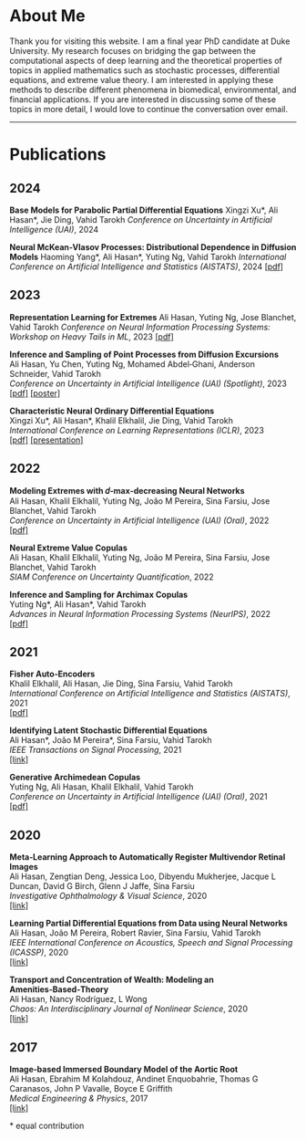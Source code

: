 # About Me
Thank you for visiting this website. I am a final year PhD candidate at Duke University. My research focuses on bridging the gap between the computational aspects of deep learning and the theoretical properties of topics in applied mathematics such as stochastic processes, differential equations, and extreme value theory. I am interested in applying these methods to describe different phenomena in biomedical, environmental, and financial applications. If you are interested in discussing some of these topics in more detail, I would love to continue the conversation over email.  

---

# Publications

## 2024

**Base Models for Parabolic Partial Differential Equations**
Xingzi Xu\*, Ali Hasan\*, Jie Ding, Vahid Tarokh
*Conference on Uncertainty in Artificial Intelligence (UAI)*, 2024

**Neural McKean-Vlasov Processes: Distributional Dependence in Diffusion Models**
Haoming Yang\*, Ali Hasan\*, Yuting Ng, Vahid Tarokh
*International Conference on Artificial Intelligence and Statistics (AISTATS)*, 2024
[[pdf]](https://arxiv.org/abs/2404.09402)

## 2023  

**Representation Learning for Extremes**
Ali Hasan, Yuting Ng, Jose Blanchet, Vahid Tarokh
*Conference on Neural Information Processing Systems: Workshop on Heavy Tails in ML*, 2023
[[pdf]](https://openreview.net/pdf?id=RNGvkRELRI)

**Inference and Sampling of Point Processes from Diffusion Excursions**  
Ali Hasan, Yu Chen, Yuting Ng, Mohamed Abdel‑Ghani, Anderson Schneider, Vahid Tarokh  
*Conference on Uncertainty in Artificial Intelligence (UAI) (Spotlight)*, 2023  
[[pdf]](https://openreview.net/pdf?id=KIlwyX7nCi) [[poster]](https://www.auai.org/uai2023/posters/41.pdf)   

**Characteristic Neural Ordinary Differential Equations**  
Xingzi Xu\*, Ali Hasan\*, Khalil Elkhalil, Jie Ding, Vahid Tarokh  
*International Conference on Learning Representations (ICLR)*, 2023  
[[pdf]](https://openreview.net/pdf?id=loIfC8WHevK) [[presentation]](https://openreview.net/forum?id=loIfC8WHevK)   

## 2022

**Modeling Extremes with 𝑑‑max‑decreasing Neural Networks**  
Ali Hasan, Khalil Elkhalil, Yuting Ng, João M Pereira, Sina Farsiu, Jose Blanchet, Vahid Tarokh  
*Conference on Uncertainty in Artificial Intelligence (UAI) (Oral)*, 2022  
[[pdf]](https://openreview.net/pdf?id=rcUN78Ij9x5)  

**Neural Extreme Value Copulas**  
Ali Hasan, Khalil Elkhalil, Yuting Ng, João M Pereira, Sina Farsiu, Jose Blanchet, Vahid Tarokh  
*SIAM Conference on Uncertainty Quantification*, 2022  

**Inference and Sampling for Archimax Copulas**  
Yuting Ng\*, Ali Hasan\*, Vahid Tarokh  
*Advances in Neural Information Processing Systems (NeurIPS)*, 2022  
[[pdf]](https://proceedings.neurips.cc/paper_files/paper/2022/file/6d00071564ec447466fc4577743cf1b3-Paper-Conference.pdf)  

## 2021

**Fisher Auto‑Encoders**  
Khalil Elkhalil, Ali Hasan, Jie Ding, Sina Farsiu, Vahid Tarokh  
*International Conference on Artificial Intelligence and Statistics (AISTATS)*, 2021  
[[pdf]](http://proceedings.mlr.press/v130/elkhalil21a/elkhalil21a.pdf)  

**Identifying Latent Stochastic Differential Equations**  
Ali Hasan\*, João M Pereira\*, Sina Farsiu, Vahid Tarokh  
*IEEE Transactions on Signal Processing*, 2021  
[[link]](https://ieeexplore.ieee.org/document/9632430)  

**Generative Archimedean Copulas**  
Yuting Ng, Ali Hasan, Khalil Elkhalil, Vahid Tarokh  
*Conference on Uncertainty in Artificial Intelligence (UAI) (Oral)*, 2021  
[[pdf]](https://proceedings.mlr.press/v161/ng21a/ng21a.pdf)  

## 2020

**Meta‑Learning Approach to Automatically Register Multivendor Retinal Images**  
Ali Hasan, Zengtian Deng, Jessica Loo, Dibyendu Mukherjee, Jacque L Duncan, David G Birch, Glenn J Jaffe, Sina Farsiu  
*Investigative Ophthalmology & Visual Science*, 2020  
[[link]](https://iovs.arvojournals.org/article.aspx?articleid=2769264)

**Learning Partial Differential Equations from Data using Neural Networks**  
Ali Hasan, João M Pereira, Robert Ravier, Sina Farsiu, Vahid Tarokh  
*IEEE International Conference on Acoustics, Speech and Signal Processing (ICASSP)*, 2020  
[[link]](https://ieeexplore.ieee.org/document/9053750)

**Transport and Concentration of Wealth: Modeling an Amenities‑Based‑Theory**  
Ali Hasan, Nancy Rodrı́guez, L Wong  
*Chaos: An Interdisciplinary Journal of Nonlinear Science*, 2020  
[[link]](https://pubs.aip.org/aip/cha/article/30/5/053110/1030726/)  

## 2017

**Image‑based Immersed Boundary Model of the Aortic Root**  
Ali Hasan, Ebrahim M Kolahdouz, Andinet Enquobahrie, Thomas G Caranasos, John P Vavalle, Boyce E Griffith  
*Medical Engineering & Physics*, 2017  
[[link]](https://www.sciencedirect.com/science/article/abs/pii/S1350453317301820)

\* equal contribution
